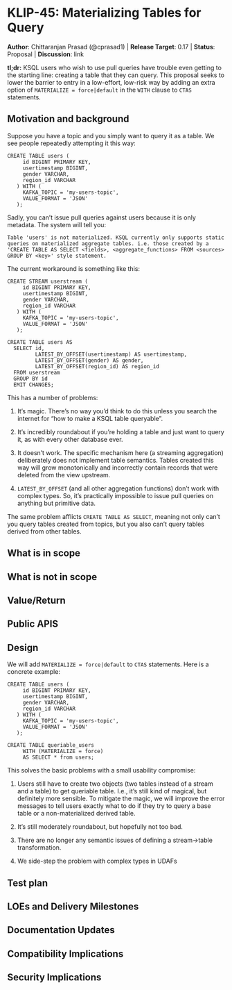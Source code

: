 # KLIP-45: Materializing Tables for Query

**Author**: Chittaranjan Prasad (@cprasad1) | 
**Release Target**: 0.17 | 
**Status**: Proposal | 
**Discussion**: link

**tl;dr:** KSQL users who wish to use pull queries have trouble even getting to the starting line: 
creating a table that they can query. This proposal seeks to lower the barrier to entry in a low-effort, low-risk way
by adding an extra option of `MATERIALIZE = force|default` in the `WITH` clause to `CTAS` statements.

## Motivation and background

Suppose you have a topic and you simply want to query it as a table. We see people repeatedly attempting it this way:
```roomsql
CREATE TABLE users (
     id BIGINT PRIMARY KEY,
     usertimestamp BIGINT,
     gender VARCHAR,
     region_id VARCHAR
   ) WITH (
     KAFKA_TOPIC = 'my-users-topic', 
     VALUE_FORMAT = 'JSON'
   );
```
Sadly, you can’t issue pull queries against users because it is only metadata. The system will tell you:
```shell script
Table 'users' is not materialized. KSQL currently only supports static queries on materialized aggregate tables. i.e. those created by a 'CREATE TABLE AS SELECT <fields>, <aggregate_functions> FROM <sources> GROUP BY <key>' style statement.
```
The current workaround is something like this:
```roomsql
CREATE STREAM userstream (
     id BIGINT PRIMARY KEY,
     usertimestamp BIGINT,
     gender VARCHAR,
     region_id VARCHAR
   ) WITH (
     KAFKA_TOPIC = 'my-users-topic', 
     VALUE_FORMAT = 'JSON'
   );

CREATE TABLE users AS
  SELECT id,
         LATEST_BY_OFFSET(usertimestamp) AS usertimestamp,
         LATEST_BY_OFFSET(gender) AS gender,
         LATEST_BY_OFFSET(region_id) AS region_id
  FROM userstream
  GROUP BY id
  EMIT CHANGES;
```
This has a number of problems:

1) It’s magic. There’s no way you’d think to do this unless you search the internet for “how to make a KSQL table queryable”.

2) It’s incredibly roundabout if you’re holding a table and just want to query it, as with every other database ever.

3) It doesn’t work. The specific mechanism here (a streaming aggregation) deliberately does not implement table semantics. Tables created this way will grow monotonically and incorrectly contain records that were deleted from the view upstream.

4) `LATEST_BY_OFFSET` (and all other aggregation functions) don’t work with complex types. So, it’s practically impossible to issue pull queries on anything but primitive data.

The same problem afflicts `CREATE TABLE AS SELECT`, meaning not only can’t you query tables created from topics, but you also can’t query tables derived from other tables.
## What is in scope

## What is not in scope

## Value/Return

## Public APIS

## Design

We will add `MATERIALIZE = force|default`  to `CTAS` statements. Here is a concrete example:
```roomsql
CREATE TABLE users (
     id BIGINT PRIMARY KEY,
     usertimestamp BIGINT,
     gender VARCHAR,
     region_id VARCHAR
   ) WITH (
     KAFKA_TOPIC = 'my-users-topic', 
     VALUE_FORMAT = 'JSON'
   );
   
CREATE TABLE queriable_users
     WITH (MATERIALIZE = force)
     AS SELECT * from users;
```
This solves the basic problems with a small usability compromise:

1) Users still have to create two objects (two tables instead of a stream and a table) to get queriable table. I.e., it’s still kind of magical, but definitely more sensible. To mitigate the magic, we will improve the error messages to tell users exactly what to do if they try to query a base table or a non-materialized derived table.

2) It’s still moderately roundabout, but hopefully not too bad.

3) There are no longer any semantic issues of defining a stream->table transformation.

4) We side-step the problem with complex types in UDAFs
## Test plan

## LOEs and Delivery Milestones

## Documentation Updates

## Compatibility Implications


## Security Implications

